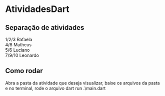 # AtividadesDart

## Separação de atividades 
1/2/3 Rafaela <br>
4/8 Matheus <br>
5/6 Luciano <br>
7/9/10 Leonardo

## Como rodar 

Abra a pasta da atividade que deseja visualizar, baixe os arquivos da pasta e no terminal, rode o arquivo dart run .\main.dart